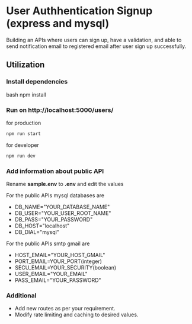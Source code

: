 # User Authhentication Signup (express and mysql)

Building an APIs where users can sign up, have a validation, and able to send notification email to registered email after user sign up successfully.  

## Utilization 

### Install dependencies

bash 
npm install


### Run on http://localhost:5000/users/

for production
```bash 
npm run start
```

for developer
```bash 
npm run dev
```

### Add information about public API

Rename **sample.env** to **.env** and edit the values

For the public APIs mysql databases are 
- DB_NAME="YOUR_DATABASE_NAME"
- DB_USER="YOUR_USER_ROOT_NAME"
- DB_PASS="YOUR_PASSWORD"
- DB_HOST="localhost"
- DB_DIAL="mysql" 

For the public APIs smtp gmail are 
- HOST_EMAIL="YOUR_HOST_GMAIL"
- PORT_EMAIL=YOUR_PORT(integer)
- SECU_EMAIL=YOUR_SECURITY(boolean)
- USER_EMAIL="YOUR_EMAIL"
- PASS_EMAIL="YOUR_PASSWORD"

### Additional

- Add new routes as per your requirement.
- Modify rate limiting and caching to desired values.
